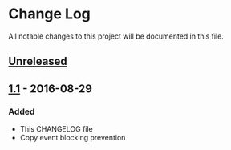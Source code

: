 # Change Log

All notable changes to this project will be documented in this file.

## [Unreleased]

## [1.1] - 2016-08-29
### Added
- This CHANGELOG file
- Copy event blocking prevention

[Unreleased]: https://github.com/jswanner/DontFuckWithPaste/compare/v1.1...HEAD
[1.1]: https://github.com/jswanner/DontFuckWithPaste/compare/v1.0...v1.1
